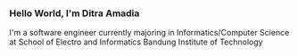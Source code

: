 ### Hello World, I'm Ditra Amadia 

I'm a software engineer currently majoring in Informatics/Computer Science at School of Electro and Informatics Bandung Institute of Technology

<!---
Hellow World
I'm Ditra Amadia
A software engineer
studying at ITB
Welcome to my profile 
-->
